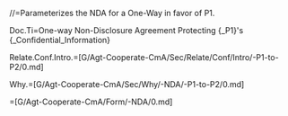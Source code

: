 //=Parameterizes the NDA for a One-Way in favor of P1.

Doc.Ti=One-way Non-Disclosure Agreement Protecting {_P1}'s {_Confidential_Information}

Relate.Conf.Intro.=[G/Agt-Cooperate-CmA/Sec/Relate/Conf/Intro/-P1-to-P2/0.md]

Why.=[G/Agt-Cooperate-CmA/Sec/Why/-NDA/-P1-to-P2/0.md]

=[G/Agt-Cooperate-CmA/Form/-NDA/0.md]